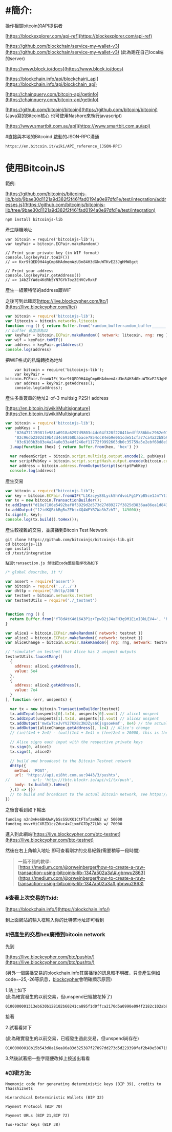 # \#簡介:

操作相關bitcoin的API提供者

[https://blockexplorer.com/api-ref](https://blockexplorer.com/api-ref)

[https://github.com/blockchain/service-my-wallet-v3](https://github.com/blockchain/service-my-wallet-v3)  \(此為跑在自己local端的server\)

[https://www.block.io/docs](https://www.block.io/docs)

[https://blockchain.info/api/blockchain\_api](https://blockchain.info/api/blockchain_api)

[https://chainquery.com/bitcoin-api/getinfo](https://chainquery.com/bitcoin-api/getinfo)

[https://github.com/bitcoinj/bitcoinj](https://github.com/bitcoinj/bitcoinj) \(Java寫的Bitcoin核心   也可使用Nashore來執行javascript\)

[https://www.smartbit.com.au/api](https://www.smartbit.com.au/api)

\#直接與本地的Bitcoind 啟動的JSON-RPC溝通

```
https://en.bitcoin.it/wiki/API_reference_(JSON-RPC)
```

# 使用BitcoinJS

範例:

[https://github.com/bitcoinjs/bitcoinjs-lib/blob/9bae30d1121a9d382f2f461fad0194a0e97dfd1e/test/integration/addresses.js](https://github.com/bitcoinjs/bitcoinjs-lib/tree/9bae30d1121a9d382f2f461fad0194a0e97dfd1e/test/integration)

```
npm install bitcoinjs-lib
```

產生隨機地址

```
var bitcoin = require('bitcoinjs-lib');
var keyPair = bitcoin.ECPair.makeRandom()

// Print your private key (in WIF format)
console.log(keyPair.toWIF())
// => Kxr9tQED9H44gCmp6HAdmemAzU3n84H3dGkuWTKvE23JgHMW8gct

// Print your address
console.log(keyPair.getAddress())
// => 14bZ7YWde4KdRb5YN7GYkToz3EHVCvRxkF
```

產生一組萊特幣的address跟WIF

之後可到此確認[https://live.blockcypher.com/ltc/](https://live.blockcypher.com/ltc/)

```js
var bitcoin = require('bitcoinjs-lib');
var litecoin = bitcoin.networks.litecoin
function rng () { return Buffer.from('random_bufferrandom_buffer______') }
// buffer 長度須為32
var keyPair = bitcoin.ECPair.makeRandom({ network: litecoin, rng: rng })
var wif = keyPair.toWIF()
var address = keyPair.getAddress()
console.log(address)
```

把WIF格式的私鑰轉換為地址

```
    var bitcoin = require('bitcoinjs-lib');
    var keyPair = bitcoin.ECPair.fromWIF('Kxr9tQED9H44gCmp6HAdmemAzU3n84H3dGkuWTKvE23JgHMW8gct');
    var address = keyPair.getAddress();
    console.log(address);
```

產生多重簽章的地址2-of-3 multisig P2SH address

[https://en.bitcoin.it/wiki/Multisignature](https://en.bitcoin.it/wiki/Multisignature)

```js
var bitcoin = require('bitcoinjs-lib');
var pubKeys = [
    '026477115981fe981a6918a6297d9803c4dc04f328f22041bedff886bbc2962e01',
    '02c96db2302d19b43d4c69368babace7854cc84eb9e061cde51cfa77ca4a22b8b9',
    '03c6103b3b83e4a24a0e33a4df246ef11772f9992663db0c35759a5e2ebf68d8e9'
  ].map(function (hex) { return Buffer.from(hex, 'hex') })

  var redeemScript = bitcoin.script.multisig.output.encode(2, pubKeys) // 2 of 3
  var scriptPubKey = bitcoin.script.scriptHash.output.encode(bitcoin.crypto.hash160(redeemScript))
  var address = bitcoin.address.fromOutputScript(scriptPubKey)
  console.log(address)
```

產生交易

```js
var bitcoin = require("bitcoinjs-lib");
var key = bitcoin.ECPair.fromWIF("L1Kzcyy88LyckShYdvoLFg1FYpB5ce1JmTYtieHrhkN65GhVoq73");
var tx = new bitcoin.TransactionBuilder();
tx.addInput("d18e7106e5492baf8f3929d2d573d27d89277f3825d3836aa86ea1d843b5158b", 1);
tx.addOutput("12idKQBikRgRuZEbtxXQ4WFYB7Wa3hZzhT", 149000);
tx.sign(0, key);
console.log(tx.build().toHex());
```

產生較複雜的交易，並廣播到Bitcoin Test Network

```
git clone https://github.com/bitcoinjs/bitcoinjs-lib.git
cd bitcoinjs-lib
npm install
cd /test/integration
```

```
點選transaction.js 然後把code整個刪掉改為如下
```

```js
/* global describe, it */

var assert = require('assert')
var bitcoin = require('../../')
var dhttp = require('dhttp/200')
var testnet = bitcoin.networks.testnet
var testnetUtils = require('./_testnet')


function rng () {
  return Buffer.from('YT8dAtK4d16A3P1z+TpwB2jJ4aFH3g9M1EioIBkLEV4=', 'base64')
}

var alice1 = bitcoin.ECPair.makeRandom({ network: testnet })
var alice2 = bitcoin.ECPair.makeRandom({ network: testnet })
var aliceChange = bitcoin.ECPair.makeRandom({ rng: rng, network: testnet })

// "simulate" on testnet that Alice has 2 unspent outputs
testnetUtils.faucetMany([
  {
    address: alice1.getAddress(),
    value: 5e4
  },
  {
    address: alice2.getAddress(),
    value: 7e4
  }
], function (err, unspents) {

  var tx = new bitcoin.TransactionBuilder(testnet)
  tx.addInput(unspents[0].txId, unspents[0].vout) // alice1 unspent
  tx.addInput(unspents[1].txId, unspents[1].vout) // alice2 unspent
  tx.addOutput('mwCwTceJvYV27KXBc3NJZys6CjsgsoeHmf', 8e4) // the actual "spend"
  tx.addOutput(aliceChange.getAddress(), 1e4) // Alice's change
  // (in)(4e4 + 2e4) - (out)(1e4 + 3e4) = (fee)2e4 = 20000, this is the miner fee

  // Alice signs each input with the respective private keys
  tx.sign(0, alice1)
  tx.sign(1, alice2)

  // build and broadcast to the Bitcoin Testnet network
  dhttp({
    method: 'POST',
    url: 'https://api.ei8ht.com.au:9443/3/pushtx',
//          url: 'http://tbtc.blockr.io/api/v1/tx/push',
    body: tx.build().toHex()
  },() => {})
  // to build and broadcast to the actual Bitcoin network, see https://github.com/bitcoinjs/bitcoinjs-lib/issues/839
})
```

之後會看到如下輸出

```
funding n2n3vHe6BHUwKybSsSSUXK1CtFTafzmR62 w/ 50000
funding mvvrViCXRZD1czZduc4xCixmfG7DpZ7Lkb w/ 70000
```

進入到此網站[https://live.blockcypher.com/btc-testnet](https://live.blockcypher.com/btc-testnet)

然後在右上角輸入地址 即可查看剛才的交易紀錄\(需要稍等一段時間\)

> 一篇不錯的教學:  
> [https://medium.com/@orweinberger/how-to-create-a-raw-transaction-using-bitcoinjs-lib-1347a502a3a\#.gbnwu2863](https://medium.com/@orweinberger/how-to-create-a-raw-transaction-using-bitcoinjs-lib-1347a502a3a#.gbnwu2863)

### \#查看上次交易的Txid:

[https://blockchain.info/](https://blockchain.info/)

到上面網站的輸入框輸入你的比特幣地址即可看到

### \#把產生的交易hex廣播到bitcoin network

先到

[https://live.blockcypher.com/btc/pushtx/](https://live.blockcypher.com/btc/pushtx/)

\(另外一個廣播交易的blockchain.info其廣播後的訊息較不明確，只會產生例如code=-25,-26等訊息，[blockcypher](https://live.blockcypher.com/btc/pushtx/)會明確顯示原因\)

1.貼上如下  
\(此為確實發生的以前交易，但unspend已經被花掉了\)

```
0100000001313eb630b128102b60241ca895f1d0ffca2170d5a0990e094f2182c102ab94aa000000006b483045022100aefbcf847900b01dd3e3debe054d3b6d03d715d50aea8525f5ea3396f168a1fb022013d181d05b15b90111808b22ef4f9ebe701caf2ab48db269691fdf4e9048f4f60121029f50f51d63b345039a290c94bffd3180c99ed659ff6ea6b1242bca47eb93b59fffffffff01983a0000000000001976a914ad618cf4333b3b248f9744e8e81db2964d0ae39788ac00000000
```

接著

2.試看看如下

\(此為確實發生的以前交易，已經發生過此交易，但unspend尚存在\)

```
01000000018b15b543d8a16ea86a83d325387f27897dd273d5d229398faf2b49e506718ed1010000006b483045022100936c08bb158f0769c5af3c15d97be2695fce235ba0377a56476adc91072c871d02206ffb9a57cdbc5462a7eaaeb9bb734214db2c4038e01f3178ae48fea0375a49100121025f1290847ee12913ea1e41b2a36e346001321bac436a3e47c3e7cd133b379b3bffffffff0108460200000000001976a91412d77f0ecfef452efa491af02c995441d25b4fdb88ac00000000
```

3.然後試著把一些字隨便改掉上按送出看看

### \#加密方法:

```
Mnemonic code for generating deterministic keys (BIP 39), credits to Thasshiznets

Hierarchical Deterministic Wallets (BIP 32)

Payment Protocol (BIP 70)

Payment URLs (BIP 21,BIP 72)

Two-Factor keys (BIP 38)
```



